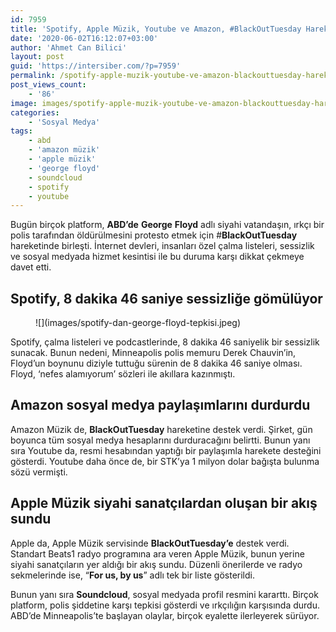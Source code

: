 ```yaml
---
id: 7959
title: 'Spotify, Apple Müzik, Youtube ve Amazon, #BlackOutTuesday Hareketi İçin Birleşti'
date: '2020-06-02T16:12:07+03:00'
author: 'Ahmet Can Bilici'
layout: post
guid: 'https://intersiber.com/?p=7959'
permalink: /spotify-apple-muzik-youtube-ve-amazon-blackouttuesday-hareketi-icin-birlesti/
post_views_count:
    - '86'
image: images/spotify-apple-muzik-youtube-ve-amazon-blackouttuesday-hareketi-icin-birlesti.jpg
categories:
    - 'Sosyal Medya'
tags:
    - abd
    - 'amazon müzik'
    - 'apple müzik'
    - 'george floyd'
    - soundcloud
    - spotify
    - youtube
---
```


Bugün birçok platform, **ABD’de** **George** **Floyd** adlı siyahi vatandaşın, ırkçı bir polis tarafından öldürülmesini protesto etmek için #**BlackOutTuesday** hareketinde birleşti. İnternet devleri, insanları özel çalma listeleri, sessizlik ve sosyal medyada hizmet kesintisi ile bu duruma karşı dikkat çekmeye davet etti.

## Spotify, 8 dakika 46 saniye sessizliğe gömülüyor

<figure class="wp-block-image size-large">![](images/spotify-dan-george-floyd-tepkisi.jpeg)</figure>Spotify, çalma listeleri ve podcastlerinde, 8 dakika 46 saniyelik bir sessizlik sunacak. Bunun nedeni, Minneapolis polis memuru Derek Chauvin’in, Floyd’un boynunu diziyle tuttuğu sürenin de 8 dakika 46 saniye olması. Floyd, ‘nefes alamıyorum’ sözleri ile akıllara kazınmıştı.

## Amazon sosyal medya paylaşımlarını durdurdu

Amazon Müzik de, **BlackOutTuesday** hareketine destek verdi. Şirket, gün boyunca tüm sosyal medya hesaplarını durduracağını belirtti. Bunun yanı sıra Youtube da, resmi hesabından yaptığı bir paylaşımla harekete desteğini gösterdi. Youtube daha önce de, bir STK’ya 1 milyon dolar bağışta bulunma sözü vermişti.

## Apple Müzik siyahi sanatçılardan oluşan bir akış sundu

Apple da, Apple Müzik servisinde **BlackOutTuesday’e** destek verdi. Standart Beats1 radyo programına ara veren Apple Müzik, bunun yerine siyahi sanatçıların yer aldığı bir akış sundu. Düzenli önerilerde ve radyo sekmelerinde ise, “**For us, by us**” adlı tek bir liste gösterildi.

Bunun yanı sıra **Soundcloud**, sosyal medyada profil resmini kararttı. Birçok platform, polis şiddetine karşı tepkisi gösterdi ve ırkçılığın karşısında durdu. ABD’de Minneapolis’te başlayan olaylar, birçok eyalette ilerleyerek sürüyor.